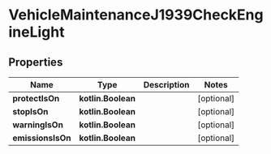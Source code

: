 
# VehicleMaintenanceJ1939CheckEngineLight

## Properties
Name | Type | Description | Notes
------------ | ------------- | ------------- | -------------
**protectIsOn** | **kotlin.Boolean** |  |  [optional]
**stopIsOn** | **kotlin.Boolean** |  |  [optional]
**warningIsOn** | **kotlin.Boolean** |  |  [optional]
**emissionsIsOn** | **kotlin.Boolean** |  |  [optional]



